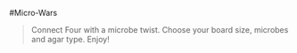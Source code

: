 #Micro-Wars

>Connect Four with a microbe twist. Choose your board size, microbes and agar type. Enjoy!


